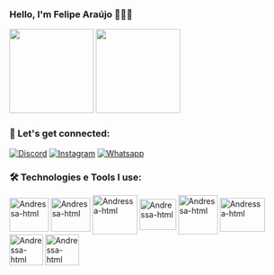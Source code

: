 ### Hello, I'm Felipe Araújo 👨🏽‍💻

<div>
  <img height="150em" src="https://github-readme-stats.vercel.app/api?username=FelipeAraujo32&show_icons=true&theme=dark"/>
  <img height="150em" src="https://github-readme-stats.vercel.app/api/top-langs/?username=FelipeAraujo32&layout=compact&theme=dark"/>
</div>
    
 ### 📲 Let's get connected:

[![Discord](https://img.shields.io/badge/LinkedIn-0077B5?style=for-the-badge&logo=linkedin&logoColor=white)](https://www.linkedin.com/in/felipearaujodev32/)
[![Instagram](https://img.shields.io/badge/Instagram-E4405F?style=for-the-badge&logo=instagram&logoColor=white)](https://www.instagram.com/felipesilva322/)
[![Whatsapp](https://img.shields.io/badge/WhatsApp-25D366?style=for-the-badge&logo=whatsapp&logoColor=white)](https://api.whatsapp.com/send?phone=5561998055288)

### 🛠️ Technologies e Tools I use:

<div>
  <img align="center" alt="Andressa-html" height="60" width="70" src="https://cdn.jsdelivr.net/gh/devicons/devicon/icons/java/java-original-wordmark.svg"/>
  <img align="center" alt="Andressa-html" height="60" width="70" src="https://cdn.jsdelivr.net/gh/devicons/devicon/icons/spring/spring-original-wordmark.svg"/>
  <img align="center" alt="Andressa-html" height="70" width="80" src="https://cdn.jsdelivr.net/gh/devicons/devicon/icons/mysql/mysql-original-wordmark.svg"/>
  <img align="center" alt="Andressa-html" height="55" width="65" src="https://cdn.jsdelivr.net/gh/devicons/devicon/icons/python/python-original-wordmark.svg"/>
  <img align="center" alt="Andressa-html" height="70" width="70" src="https://cdn.jsdelivr.net/gh/devicons/devicon/icons/git/git-plain-wordmark.svg"/>
  <img align="center" alt="Andressa-html" height="60" width="80" src="https://cdn.jsdelivr.net/gh/devicons/devicon/icons/docker/docker-plain-wordmark.svg"/>
  <img align="center" alt="Andressa-html" height="55" width="60" src="https://cdn.jsdelivr.net/gh/devicons/devicon/icons/html5/html5-original-wordmark.svg"/>
  <img align="center" alt="Andressa-html" height="55" width="60" src="https://cdn.jsdelivr.net/gh/devicons/devicon/icons/css3/css3-original-wordmark.svg"/>
</div>
